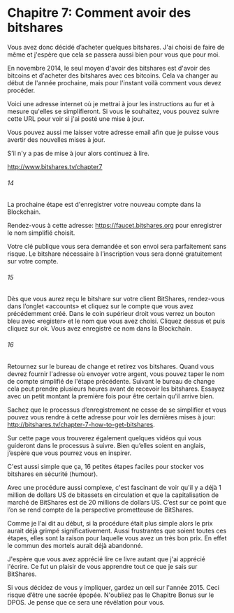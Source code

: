 # Chapitre 7: Comment avoir des bitshares

Vous avez donc décidé d’acheter quelques bitshares. J'ai choisi de faire de même et j'espère que cela se passera aussi bien pour vous que pour moi.

En novembre 2014, le seul moyen d'avoir des bitshares est d'avoir des bitcoins et d'acheter des bitshares avec ces bitcoins. Cela va changer au début de l'année prochaine, mais pour l'instant voilà comment vous devez procéder.

Voici une adresse internet où je mettrai à jour les instructions au fur et à mesure qu'elles se simplifieront. Si vous le souhaitez, vous pouvez suivre cette URL pour voir si j'ai posté une mise à jour.

Vous pouvez aussi me laisser votre adresse email afin que je puisse vous avertir des nouvelles mises à jour.

S’il n'y a pas de mise à jour alors continuez à lire.

http://www.bitshares.tv/chapter7

###### 14
La prochaine étape est d'enregistrer votre nouveau compte dans la Blockchain.

Rendez-vous à cette adresse: https://faucet.bitshares.org pour enregistrer le nom simplifié choisit.

Votre clé publique vous sera demandée et son envoi sera parfaitement sans risque. Le bitshare nécessaire à l’inscription vous sera donné gratuitement sur votre compte.
###### 15
Dès que vous aurez reçu le bitshare sur votre client BitShares, rendez-vous dans l’onglet «accounts» et cliquez sur le compte que vous avez précédemment créé. Dans le coin supérieur droit vous verrez un bouton bleu avec «register» et le nom que vous avez choisi. Cliquez dessus et puis cliquez sur ok. Vous avez enregistré ce nom dans la Blockchain.
###### 16
Retournez sur le bureau de change et retirez vos bitshares. Quand vous devrez fournir l'adresse où envoyer votre argent, vous pouvez taper le nom de compte simplifié de l'étape précédente. Suivant le bureau de change cela peut prendre plusieurs heures avant de recevoir les bitshares. Essayez avec un petit montant la première fois pour être certain qu'il arrive bien.

Sachez que le processus d’enregistrement ne cesse de se simplifier et vous pouvez vous rendre à cette adresse pour voir les dernières mises à jour: http://bitshares.tv/chapter-7-how-to-get-bitshares.

Sur cette page vous trouverez également quelques vidéos qui vous guideront dans le processus à suivre. Bien qu’elles soient en anglais, j’espère que vous pourrez vous en inspirer.

C'est aussi simple que ça, 16 petites étapes faciles pour stocker vos bitshares en sécurité (humour).

Avec une procédure aussi complexe, c'est fascinant de voir qu'il y a déjà 1 million de dollars US de bitassets en circulation et que la capitalisation de marché de BitShares est de 20 millions de dollars US. C’est sur ce point que l’on se rend compte de la perspective prometteuse de BitShares.

Comme je l'ai dit au début, si la procédure était plus simple alors le prix aurait déjà grimpé significativement. Aussi frustrantes que soient toutes ces étapes, elles sont la raison pour laquelle vous avez un très bon prix. En effet le commun des mortels aurait déjà abandonné.

J'espère que vous avez apprécié lire ce livre autant que j'ai apprécié l'écrire. Ce fut un plaisir de vous apprendre tout ce que je sais sur BitShares.

Si vous décidez de vous y impliquer, gardez un œil sur l'année 2015. Ceci risque d’être une sacrée épopée. N'oubliez pas le Chapitre Bonus sur le DPOS. Je pense que ce sera une révélation pour vous. 
